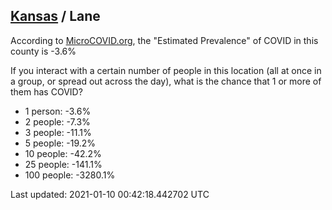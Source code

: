 
## [Kansas](/united-states/kansas) / Lane

According to [MicroCOVID.org](http://microcovid.org),
the "Estimated Prevalence" of COVID in this county is -3.6%

If you interact with a certain number of people in this location
(all at once in a group, or spread out across the day), what is the chance that
1 or more of them has COVID?

- 1 person: -3.6%
- 2 people: -7.3%
- 3 people: -11.1%
- 5 people: -19.2%
- 10 people: -42.2%
- 25 people: -141.1%
- 100 people: -3280.1%

Last updated: 2021-01-10 00:42:18.442702 UTC
